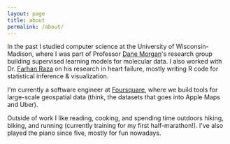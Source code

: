 ```yaml
---
layout: page
title: about
permalink: /about/
---
```


In the past I studied computer science at the University of Wisconsin-Madison, where I was part of Professor [Dane Morgan](https://directory.engr.wisc.edu/mse/faculty/morgan_dane)'s research group building supervised learning models for molecular data. I also worked with Dr. [Farhan Raza](https://www.medicine.wisc.edu/people-search/people/staff/6357/Raza_Farhan) on his research in heart failure, mostly writing R code for statistical inference & visualization.

I'm currently a software engineer at [Foursquare](https://foursquare.com/), where we build tools for large-scale geospatial data (think, the datasets that goes into Apple Maps and Uber).

Outside of work I like reading, cooking, and spending time outdoors hiking, biking, and running (currently training for my first half-marathon!).
I've also played the piano since five, mostly for fun nowadays.

